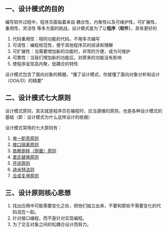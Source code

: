 ## 一、设计模式的目的

编写软件过程中，程序员面临着来自 耦合性，内聚性以及可维护性，可扩展性，重用性，灵活性 等多方面的挑战，设计模式是为了让**程序（软件）**，具有更好的

1. 代码重用性：相同功能的代码，不用多次编写
2. 可读性：编程规范性，便于其他程序员的阅读和理解
3. 可扩展性：当需要增加新的功能时，非常的方便，成为可维护
4. 可靠性：当我们增加新的功能后，对原来的功能没有影响
5. 使程序呈现高内聚，低耦合的特性

设计模式包含了面向对象的精髓，“懂了设计模式，你就懂了面向对象分析和设计（OOA/D）的精要”

## 二、设计模式七大原则

设计模式原则，其实就是程序员在编程时，应当遵循的原则，也是各种设计模式的基础（即：设计模式为什么这样设计的依据）

设计模式常用的七大原则有：

1. [单一职责原则](./01-七大原则/001-单一职责原则)
2. [接口隔离原则](./01-七大原则/002-接口隔离原则)
3. [依赖倒转（倒置）原则](./01-七大原则/003-依赖倒转原则)
4. [里氏替换原则](./01-七大原则/004-里氏替换原则)
5. [开闭原则](./01-七大原则/005-开闭原则)
6. [迪米特法则](./01-七大原则/006-迪米特法则)
7. [合成复用原则](./01-七大原则/007-合成复用原则)

## 三、设计原则核心思想

1. 找出应用中可能需要变化之处，把他们独立出来，不要和那些不需要变化的代码混在一起。
2. 针对接口编程，而不是针对实现编程。
3. 为了交互对象之间的松耦合设计而努力。
